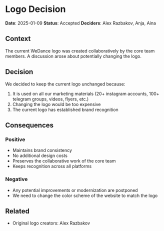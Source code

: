 # Logo Decision

**Date**: 2025-01-09
**Status**: Accepted
**Deciders**: Alex Razbakov, Anja, Aina

## Context

The current WeDance logo was created collaboratively by the core team members. A discussion arose about potentially changing the logo.

## Decision

We decided to keep the current logo unchanged because:

1. It is used on all our marketing materials (20+ instagram accounts, 100+ telegram groups, videos, flyers, etc.)
2. Changing the logo would be too expensive
3. The current logo has established brand recognition

## Consequences

### Positive

- Maintains brand consistency
- No additional design costs
- Preserves the collaborative work of the core team
- Keeps recognition across all platforms

### Negative

- Any potential improvements or modernization are postponed
- We need to change the color scheme of the website to match the logo

## Related

- Original logo creators: Alex Razbakov
